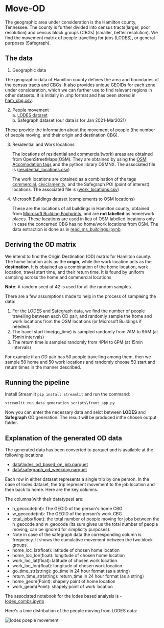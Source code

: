 # Move-OD

The geographic area under consideration is the Hamilton county, Tennessee. The county is further divided into census tracts(larger, poor resolution) and census block groups (CBGs) (smaller, better resolution). We find the movement matrix of people travelling for jobs (LODES), or general purposes (Safegraph).

## The data

1. Geographic data

The geographic data of Hamilton county defines the area and boundaries of the census tracts and CBGs. It also provides unique GEOIDs for each zone under consideration, which we can further use to find relevant regions in other datasets. It is initially in .shp format and has been stored in [ham_cbg.csv](data/ham_cbg.csv).

2. People movement<br>
  a. [LODES dataset](data/hamilton_lodes_2019.zip)<br> 
  b. Safegraph dataset (our data is for Jan 2021-Mar2021)

These provide the information about the movement of people (the number of people moving, and their origin and destination CBG). 

3. Residential and Work locations

    The locations of residential and commercial(work) areas are obtained from OpenStreetMaps(OSM). They are obtained by using the [OSM Accomodation tags](https://wiki.openstreetmap.org/wiki/Key:building#Accommodation) and the python library OSMNX. The associated file is ([residential_locations.csv](data/ham_residential_buildings2.csv))
    
    The work locations are obtained as a combination of the tags [commercial](https://wiki.openstreetmap.org/wiki/Key:building#Commercial), [civic/amenity](https://wiki.openstreetmap.org/wiki/Key:building#Civic/amenity), and the Safegraph POI (point of interest) locations. The associated file is ([work_locations.csv](data/work_loc_poi_com_civ.csv))

4. Microsoft Buildings dataset (complements to OSM locations)

    These are the locations of all buildings in Hamilton county, obtained from [Microsoft Building Footprints](https://github.com/Microsoft/USBuildingFootprints), and are **not labelled** as home/work places. These locations are used in lieu of OSM labelled locations only in case the concerned CBG has no home/work locations from OSM. 
The data extraction is done as in [read_ms_buildings.ipynb](read_ms_buildings.ipynb).

## Deriving the OD matrix

We intend to find the Origin Destination (OD) matrix for Hamilton county. The home location acts as the **origin**, while the work location acts as the **destination**. It is obtained as a combination of the home location, work location, travel start time, and their return time. It is found by uniform sampling across the home and commercial locations.

**Note**: A random seed of 42 is used for all the random samples.

There are a few assumptions made to help in the process of sampleing the data:
1. For the LODES and Safegraph data, we find the number of people travelling between each OD pair, and randomly sample the home and work locations from the OSM locations (or Microsoft Buildings if needed).
2. The travel start time(go_time) is sampled randomly from 7AM to 9AM (at 15min intervals)
3. The return time is sampled randomly from 4PM to 6PM (at 15min intervals)

For example if an OD pair has 50 people travelling among them, then we sample 50 home and 50 work locations and randomly choose 50 start and return times in the manner described. 

## Running the pipeline

Install Streamlit `pip install streamlit` and run the command:
```
streamlit run data_generation_scripts\front_app.py
```

Now you can enter the necessary data and selct between **LODES** and **Safegraph** OD generation. The result will be produced inthe chosen output folder.

## Explanation of the generated OD data

The generated data has been converted to parquet and is available at the following locations
* [data\lodes_od_based_on_job.parquet](lodes_od_based_on_job.parquet)
* [data\safegraph_od_weekday.parquet](safegraph_od_weekday.parquet)

Each row in either dataset represents a single trip by one person. In the case of lodes dataset, the trip represent movement to the job location and then back to home. Here are the key columns.

The columns(with their datatypes) are: 
* h_geocode(int): The GEOID of the person's home CBG
* w_geocode(int): The GEOID of the person's work CBG
* total_jobs(float): the total number of people moving for jobs between the h_geocode and w_geocode (its sum gives us the total number of people moving; can be ignored for simplicity purposes).
 * Note in case of the safegraph data the corresponding column is frequency. It shows the cumulative movement between the two block groups.
* home_loc_lat(float): latitude of chosen home location
* home_loc_lon(float): longitude of chosen home location
* work_loc_lat(float): latitude of chosen work location
* work_loc_lon(float): longitude of chosen work location
* go_time_str(string): go_time in 24 hour format (as a string)
* return_time_str(string): return_time in 24 hour format (as a string)
* home_geom(Point): shapely point of home location
* work_geom(Point): shapely point of work location

The associated notebook for the lodes based analysis is - [lodes_combs.ipynb](lodes_combs.ipynb)

Here's a time distribution of the people moving from LODES data: 

![lodes poeple movement](lodes_moves_barplot.png)

